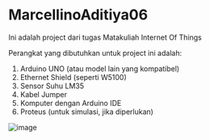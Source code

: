 # MarcellinoAditiya06
Ini adalah project dari tugas Matakuliah Internet Of Things

Perangkat yang dibutuhkan untuk project ini adalah:

1. Arduino UNO (atau model lain yang kompatibel)
2. Ethernet Shield (seperti W5100)
3. Sensor Suhu LM35
4. Kabel Jumper
5. Komputer dengan Arduino IDE
6. Proteus (untuk simulasi, jika diperlukan)

![image](https://github.com/MarcellinoAditiyaYahya06/MarcellinoAditiya06/assets/172895496/3da0b87c-7ef9-4908-964f-138b7516a6d0)


